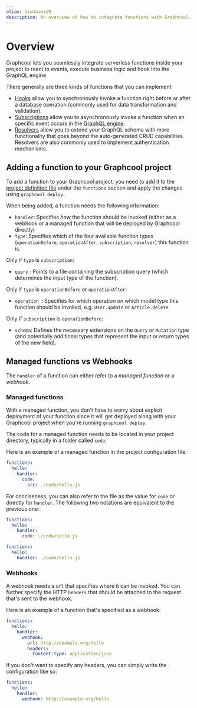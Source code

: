 ```yaml
---
alias: aiw4aimie9
description: An overview of how to integrate functions with Graphcool. 
---
```


# Overview

Graphcool lets you seamlessly integrate serverless functions inside your project to react to events, execute business logic and hook into the GraphQL engine.

There generally are three kinds of functions that you can implement

- [Hooks](!alias-pa6guruhaf) allow you to synchronously invoke a function right before or after a database operation (commonly used for data transformation and validation).
- [Subscriptions](!alias-bboghez0go) allow you to asynchronously invoke a function when an specific event occurs in the [GraphQL engine](!alias-thei2kephu#graphql-engine).
- [Resolvers](!alias-su6wu3yoo2) allow you to extend your GraphQL schema with more functionality that goes beyond the auto-generated CRUD capabilities. Resolvers are also commonly used to implement authentication mechanisms.

## Adding a function to your Graphcool project

To add a function to your Graphcool project, you need to add it to the [project definition file](!alias-opheidaix3#project-definition) under the `functions` section and apply the changes using `graphcool deploy`.

When being added, a function needs the following information:

- `handler`: Specifies _how_ the function should be invoked (either as a webhook or a managed function that will be deployed by Graphcool directly)
- `type`: Specifies which of the four available function types (`operationBefore`, `operationAfter`, `subscription`, `resolver`) this function is.

Only if `type` is `subscription`:

- `query` : Points to a file containing the subscription query (which determines the input type of the function).

Only if `type` is `operationBefore` or `operationAfter`:

- `operation `: Specifies for which operation on which model type this function should be invoked, e.g. `User.update` or `Article.delete`.

Only if `subscription` is `operationBefore`:

- `schema`: Defines the necessary extensions on the `Query` or `Mutation` type (and potentially additional types that represent the input or return types of the new field).

## Managed functions vs Webhooks

The `handler` of a function can either refer to a _managed function_ or a _webhook_.

### Managed functions

With a managed function, you don't have to worry about explicit deployment of your function since it will get deployed along with your Graphcool project when you're running `graphcool deploy`.

The code for a managed function needs to be located in your project directory, typically in a folder called `code`.

Here is an example of a managed function in the project configuration file:

```yaml 
functions:
  hello:
    handler:
      code:
        src: ./code/hello.js
```

For conciseness, you can also refer to the file as the value for `code` or directly for `handler`. The following two notations are equivalent to the previous one:

```yaml 
functions:
  hello:
    handler:
      code: ./code/hello.js
```

```yaml 
functions:
  hello:
    handler: ./code/hello.js
```


### Webhooks

A webhook needs a `url` that specifies where it can be invoked. You can further specify the HTTP `headers` that should be attached to the request that's sent to the webhook.

Here is an example of a function that's specified as a webhook:

```yaml
functions:
  hello:
    handler:
      webhook:
        url: http://example.org/hello
        headers:
          Content-Type: application/json
```

If you don't want to specify any headers, you can simply write the configuration like so:

```yaml
functions:
  hello:
    handler:
      webhook: http://example.org/hello
```
